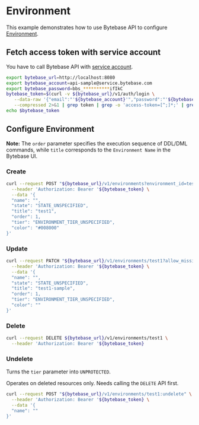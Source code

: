 # Environment

This example demonstrates how to use Bytebase API to configure [Environment](https://www.bytebase.com/docs/concepts/data-model/#environment).

## Fetch access token with service account

You have to call Bytebase API with [service account](https://www.bytebase.com/docs/api/authentication/).

```bash
export bytebase_url=http://localhost:8080
export bytebase_account=api-sample@service.bytebase.com
export bytebase_password=bbs_**********ifIkC
bytebase_token=$(curl -v ${bytebase_url}/v1/auth/login \
   --data-raw '{"email":"'${bytebase_account}'","password":"'${bytebase_password}'","web":true}' \
   --compressed 2>&1 | grep token | grep -o 'access-token=[^;]*;' | grep -o '[^;]*' | sed 's/access-token=//g; s/;//g')
echo $bytebase_token
```

## Configure Environment

**Note:** The `order` parameter specifies the execution sequence of DDL/DML commands, while `title` corresponds to the `Environment Name` in the Bytebase UI.

### Create

```bash
curl --request POST "${bytebase_url}/v1/environments?environment_id=test1" \
  --header 'Authorization: Bearer '${bytebase_token} \
  --data '{
  "name": "",
  "state": "STATE_UNSPECIFIED",
  "title": "test1",
  "order": 1,
  "tier": "ENVIRONMENT_TIER_UNSPECIFIED",
  "color": "#008000"
}'
```

### Update

```bash
curl --request PATCH "${bytebase_url}/v1/environments/test1?allow_missing=true" \
  --header 'Authorization: Bearer '${bytebase_token} \
  --data '{
  "name": "",
  "state": "STATE_UNSPECIFIED",
  "title": "test1-sample",
  "order": 1,
  "tier": "ENVIRONMENT_TIER_UNSPECIFIED",
  "color": ""
}'
```

### Delete

```bash
curl --request DELETE ${bytebase_url}/v1/environments/test1 \
  --header 'Authorization: Bearer '${bytebase_token}
```

### Undelete

Turns the `tier` parameter into `UNPROTECTED`.

Operates on deleted resources only. Needs calling the `DELETE` API first.

```bash
curl --request POST "${bytebase_url}/v1/environments/test1:undelete" \
  --header 'Authorization: Bearer '${bytebase_token} \
  --data '{
  "name": ""
}'
```
